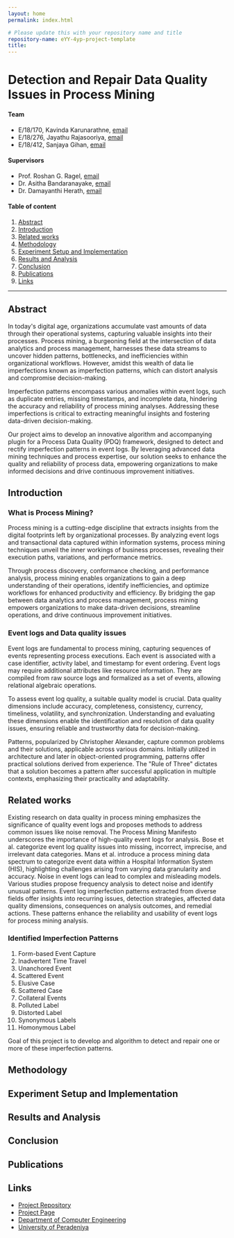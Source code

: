 ```yaml
---
layout: home
permalink: index.html

# Please update this with your repository name and title
repository-name: eYY-4yp-project-template
title:
---
```


[comment]: # "This is the standard layout for the project, but you can clean this and use your own template"

# Detection and Repair Data Quality Issues in Process Mining

#### Team

- E/18/170, Kavinda Karunarathne, [email](mailto:e18170@eng.pdn.ac.lk)
- E/18/276, Jayathu Rajasooriya, [email](mailto:e18276@eng.pdn.ac.lk)
- E/18/412, Sanjaya Gihan, [email](mailto:e18412@eng.pdn.ac.lk)

#### Supervisors

- Prof. Roshan G. Ragel, [email](mailto:roshanr@eng.pdn.ac.lk)
- Dr. Asitha Bandaranayake, [email](mailto:asithab@eng.pdn.ac.lk)
- Dr. Damayanthi Herath, [email](mailto:damayanthiherath@eng.pdn.ac.lk)

#### Table of content

1. [Abstract](#abstract)
2. [Introduction](#introduction)
3. [Related works](#related-works)
4. [Methodology](#methodology)
5. [Experiment Setup and Implementation](#experiment-setup-and-implementation)
6. [Results and Analysis](#results-and-analysis)
7. [Conclusion](#conclusion)
8. [Publications](#publications)
9. [Links](#links)

---

<!-- 
DELETE THIS SAMPLE before publishing to GitHub Pages !!!
This is a sample image, to show how to add images to your page. To learn more options, please refer [this](https://projects.ce.pdn.ac.lk/docs/faq/how-to-add-an-image/)
![Sample Image](./images/sample.png) 
-->


## Abstract

In today's digital age, organizations accumulate vast amounts of data through their operational systems, capturing valuable insights into their processes. Process mining, a burgeoning field at the intersection of data analytics and process management, harnesses these data streams to uncover hidden patterns, bottlenecks, and inefficiencies within organizational workflows. However, amidst this wealth of data lie imperfections known as imperfection patterns, which can distort analysis and compromise decision-making.

Imperfection patterns encompass various anomalies within event logs, such as duplicate entries, missing timestamps, and incomplete data, hindering the accuracy and reliability of process mining analyses. Addressing these imperfections is critical to extracting meaningful insights and fostering data-driven decision-making.

Our project aims to develop an innovative algorithm and accompanying plugin for a Process Data Quality (PDQ) framework, designed to detect and rectify imperfection patterns in event logs. By leveraging advanced data mining techniques and process expertise, our solution seeks to enhance the quality and reliability of process data, empowering organizations to make informed decisions and drive continuous improvement initiatives.

## Introduction

### What is Process Mining?

Process mining is a cutting-edge discipline that extracts insights from the digital footprints left by organizational processes. By analyzing event logs and transactional data captured within information systems, process mining techniques unveil the inner workings of business processes, revealing their execution paths, variations, and performance metrics.

Through process discovery, conformance checking, and performance analysis, process mining enables organizations to gain a deep understanding of their operations, identify inefficiencies, and optimize workflows for enhanced productivity and efficiency. By bridging the gap between data analytics and process management, process mining empowers organizations to make data-driven decisions, streamline operations, and drive continuous improvement initiatives.

### Event logs and Data quality issues

Event logs are fundamental to process mining, capturing sequences of events representing process executions. Each event is associated with a case identifier, activity label, and timestamp for event ordering. Event logs may require additional attributes like resource information. They are compiled from raw source logs and formalized as a set of events, allowing relational algebraic operations.

To assess event log quality, a suitable quality model is crucial. Data quality dimensions include accuracy, completeness, consistency, currency, timeliness, volatility, and synchronization. Understanding and evaluating these dimensions enable the identification and resolution of data quality issues, ensuring reliable and trustworthy data for decision-making.

Patterns, popularized by Christopher Alexander, capture common problems and their solutions, applicable across various domains. Initially utilized in architecture and later in object-oriented programming, patterns offer practical solutions derived from experience. The "Rule of Three" dictates that a solution becomes a pattern after successful application in multiple contexts, emphasizing their practicality and adaptability.

## Related works

Existing research on data quality in process mining emphasizes the significance of quality event logs and proposes methods to address common issues like noise removal. The Process Mining Manifesto underscores the importance of high-quality event logs for analysis. Bose et al. categorize event log quality issues into missing, incorrect, imprecise, and irrelevant data categories. Mans et al. introduce a process mining data spectrum to categorize event data within a Hospital Information System (HIS), highlighting challenges arising from varying data granularity and accuracy. Noise in event logs can lead to complex and misleading models. Various studies propose frequency analysis to detect noise and identify unusual patterns. Event log imperfection patterns extracted from diverse fields offer insights into recurring issues, detection strategies, affected data quality dimensions, consequences on analysis outcomes, and remedial actions. These patterns enhance the reliability and usability of event logs for process mining analysis.

### Identified Imperfection Patterns

1. Form-based Event Capture 
2. Inadvertent Time Travel
3. Unanchored Event
4. Scattered Event
5. Elusive Case
6. Scattered Case
7. Collateral Events
8. Polluted Label
9. Distorted Label
10. Synonymous Labels 
11. Homonymous Label

Goal of this project is to develop and algorithm to detect and repair one or more of these imperfection patterns.

## Methodology

## Experiment Setup and Implementation

## Results and Analysis

## Conclusion

## Publications
[//]: # "Note: Uncomment each once you uploaded the files to the repository"

<!-- 1. [Semester 7 report](./) -->
<!-- 2. [Semester 7 slides](./) -->
<!-- 3. [Semester 8 report](./) -->
<!-- 4. [Semester 8 slides](./) -->
<!-- 5. Author 1, Author 2 and Author 3 "Research paper title" (2021). [PDF](./). -->


## Links

[//]: # ( NOTE: EDIT THIS LINKS WITH YOUR REPO DETAILS )

- [Project Repository](https://github.com/cepdnaclk/repository-name)
- [Project Page](https://cepdnaclk.github.io/repository-name)
- [Department of Computer Engineering](http://www.ce.pdn.ac.lk/)
- [University of Peradeniya](https://eng.pdn.ac.lk/)

[//]: # "Please refer this to learn more about Markdown syntax"
[//]: # "https://github.com/adam-p/markdown-here/wiki/Markdown-Cheatsheet"
